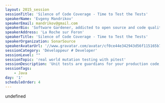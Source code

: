 ```yaml
---
layout: 2015_session
sessionTitle: 'Silence of Code Coverage - Time to Test the Tests'
speakerName: 'Evgeny Mandrikov'
speakerEmail: mandrikov@gmail.com
speakerBio: 'Software Gardener, addicted to open source and code quality, hired by SonarSource after creation of improved open source analogs of their commercial products. Currently Language Team Technical Leader, responsible for development of source code analyzers for languages like Java, C/C++, C#, JavaScript, Python, COBOL, PL/SQL. In a spare time working on other projects like for example JaCoCo.'
speakerAddress: 'La Roche sur Foron'
speakerTitle: 'Silence of Code Coverage - Time to Test the Tests'
speakerOrganization: SonarSource
speakerAvatarUrl: '//www.gravatar.com/avatar/cf0ce44e342943d56f115165b7d78bdd?size=200&default=mm'
sessionCategory: 'Développeur # Developer'
sessionLevel: ""
sessionTopic: 'real world mutation testing with pitest'
sessionDescription: 'Unit tests are guardians for your production code, but "Quis custodiet ipsos custodes?" "Who will guard the guards themselves?" What to do if coverage metrics are great, but code is still buggy? It’s time to test the tests! Come discover mutation testing.'
sessionTags:
    - Java
day: '1'
scheduleOrder: 4
---
```


undefined
